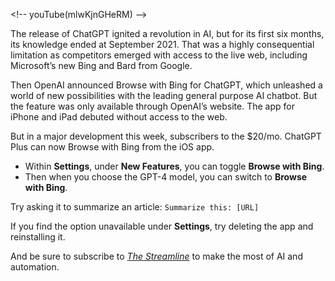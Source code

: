 
\<!-- youTube(mlwKjnGHeRM) --\>

The release of ChatGPT ignited a revolution in AI, but for its first six months, its knowledge ended at September 2021. That was a highly consequential limitation as competitors emerged with access to the live web, including Microsoft’s new Bing and Bard from Google.

Then OpenAI announced Browse with Bing for ChatGPT, which unleashed a world of new possibilities with the leading general purpose AI chatbot. But the feature was only available through OpenAI’s website. The app for iPhone and iPad debuted without access to the web.

But in a major development this week, subscribers to the $20/mo. ChatGPT Plus can now Browse with Bing from the iOS app.

- Within **Settings**, under **New Features**, you can toggle **Browse with Bing**.
- Then when you choose the GPT-4 model, you can switch to **Browse with Bing**.

Try asking it to summarize an article: `Summarize this: [URL]`

If you find the option unavailable under **Settings**, try deleting the app and reinstalling it.

And be sure to subscribe to _[The Streamline](https://thestreamline.ai)_ to make the most of AI and automation.


